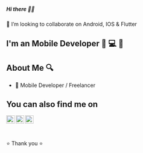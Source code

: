 ##### Hi there 👋🏻
👯 I’m looking to collaborate on Android, IOS & Flutter


## I'm an Mobile Developer 📱 💻 🥸

## About Me 🔍

- 📱 Mobile Developer / Freelancer

<!--
**mfarghal/mfarghal** is a ✨ _special_ ✨ repository because its `README.md` (this file) appears on your GitHub profile.

Here are some ideas to get you started:

- 🔭 I’m currently working on ...
- 🌱 I’m currently learning ...
- 👯 I’m looking to collaborate on ...
- 🤔 I’m looking for help with ...
- 💬 Ask me about ...
- 📫 How to reach me: ...
- 😄 Pronouns: ...
- ⚡ Fun fact: ...
-->

## You can also find me on

[<img align="left" alt="codeSTACKr | LinkedIn" width="22px" src="https://cdn.jsdelivr.net/npm/simple-icons@v3/icons/linkedin.svg" />][linkedin]
[<img align="left" alt="codeSTACKr | Twitter" width="22px" src="https://cdn.jsdelivr.net/npm/simple-icons@v3/icons/twitter.svg" />][twitter]
[<img align="left" alt="codeSTACKr | UpWork" width="22px" src="https://cdn.jsdelivr.net/npm/simple-icons@v3/icons/upwork.svg" />][upwork]

<br />
<br />
<br />

⭐️ Thank you ⭐️

[twitter]: https://twitter.com/MoahmedFarghal
[linkedin]: https://www.linkedin.com/in/dev-mfarghalx/
[upwork]: https://www.upwork.com/o/profiles/users/~018dcedddf25c3cd06/
